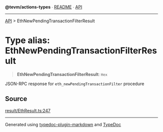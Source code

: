 **@tevm/actions-types** ∙ [README](../README.md) ∙ [API](../API.md)

***

[API](../API.md) > EthNewPendingTransactionFilterResult

# Type alias: EthNewPendingTransactionFilterResult

> **EthNewPendingTransactionFilterResult**: `Hex`

JSON-RPC response for `eth_newPendingTransactionFilter` procedure

## Source

[result/EthResult.ts:247](https://github.com/evmts/tevm-monorepo/blob/main/core/actions-types/src/result/EthResult.ts#L247)

***
Generated using [typedoc-plugin-markdown](https://www.npmjs.com/package/typedoc-plugin-markdown) and [TypeDoc](https://typedoc.org/)
